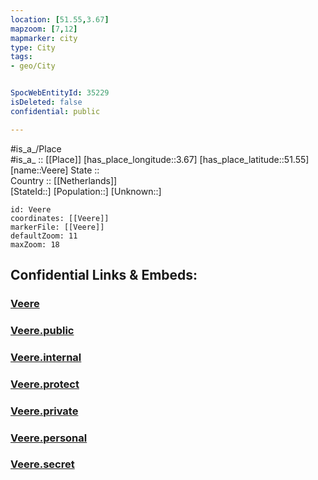 ```yaml
---
location: [51.55,3.67] 
mapzoom: [7,12] 
mapmarker: city 
type: City
tags:
- geo/City


SpocWebEntityId: 35229
isDeleted: false
confidential: public

---
```

#is_a_/Place  
#is_a_ :: [[Place]] 
[has_place_longitude::3.67] 
[has_place_latitude::51.55] 
[name::Veere] 
State ::  
Country :: [[Netherlands]]  
[StateId::] 
[Population::] 
[Unknown::] 


```leaflet
id: Veere
coordinates: [[Veere]] 
markerFile: [[Veere]] 
defaultZoom: 11 
maxZoom: 18
```


## Confidential Links & Embeds: 

### [Veere](/_Standards/Earth/Continent/Europe/Europe~West/Netherlands/Provinces~Netherlands/Zeeland/City/Veere.md) 

### [Veere.public](/_public/Earth/Continent/Europe/Europe~West/Netherlands/Provinces~Netherlands/Zeeland/City/Veere.public.md) 

### [Veere.internal](/_internal/Earth/Continent/Europe/Europe~West/Netherlands/Provinces~Netherlands/Zeeland/City/Veere.internal.md) 

### [Veere.protect](/_protect/Earth/Continent/Europe/Europe~West/Netherlands/Provinces~Netherlands/Zeeland/City/Veere.protect.md) 

### [Veere.private](/_private/Earth/Continent/Europe/Europe~West/Netherlands/Provinces~Netherlands/Zeeland/City/Veere.private.md) 

### [Veere.personal](/_personal/Earth/Continent/Europe/Europe~West/Netherlands/Provinces~Netherlands/Zeeland/City/Veere.personal.md) 

### [Veere.secret](/_secret/Earth/Continent/Europe/Europe~West/Netherlands/Provinces~Netherlands/Zeeland/City/Veere.secret.md)

